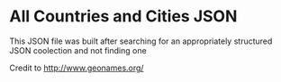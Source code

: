 # All Countries and Cities JSON
This JSON file was built after searching for an appropriately structured JSON coolection and not finding one

Credit to http://www.geonames.org/
